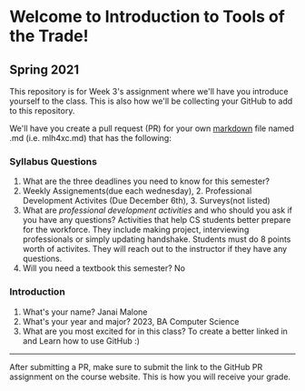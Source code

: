 # Welcome to Introduction to Tools of the Trade!
## Spring 2021

This repository is for Week 3's assignment where we'll have you introduce yourself to the class. This is also how we'll be collecting your GitHub to add to this repository.

We'll have you create a pull request (PR) for your own [markdown](https://www.markdownguide.org/getting-started) file named <studentid>.md (i.e. mlh4xc.md) that has the following:

### Syllabus Questions
1. What are the three deadlines you need to know for this semester?
1. Weekly Assignements(due each wednesday), 2. Professional Development Activites (Due December 6th), 3. Surveys(not listed)
2. What are *professional development activities* and who should you ask if you have any questions?
Activities that help CS students better prepare for the workforce. They include making project, interviewing professionals or simply updating handshake. Students must do 8 points worth of activites. They will reach out to the instructor if they have any questions.
3. Will you need a textbook this semester?
No

### Introduction
1. What's your name?
Janai Malone
2. What's your year and major?
2023, BA Computer Science
3. What are you most excited for in this class?
To create a better linked in and Learn how to use GitHub :)

---
After submitting a PR, make sure to submit the link to the GitHub PR assignment on the course website. This is how you will receive your grade.
